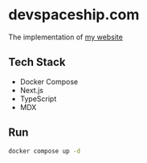 # devspaceship.com

The implementation of [my website](https://devspaceship.com)

## Tech Stack

- Docker Compose
- Next.js
- TypeScript
- MDX

## Run

```bash
docker compose up -d
```
